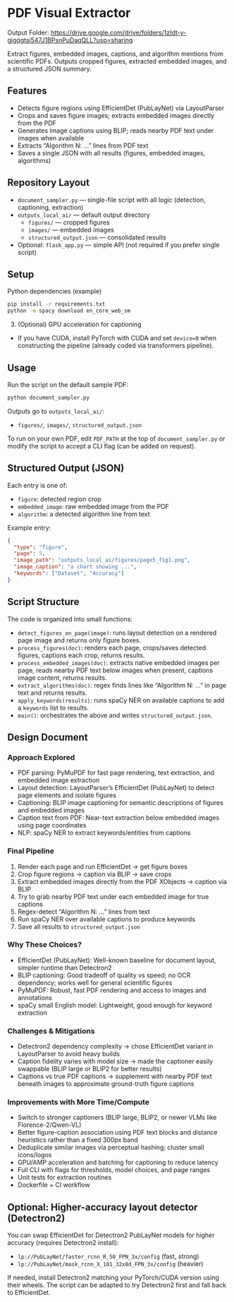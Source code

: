 # PDF Visual Extractor

Output Folder: https://drive.google.com/drive/folders/1zIdt-y-gjgqgtsi547J1BPsnPuDaqQLL?usp=sharing

Extract figures, embedded images, captions, and algorithm mentions from scientific PDFs. Outputs cropped figures, extracted embedded images, and a structured JSON summary.

## Features
- Detects figure regions using EfficientDet (PubLayNet) via LayoutParser
- Crops and saves figure images; extracts embedded images directly from the PDF
- Generates image captions using BLIP; reads nearby PDF text under images when available
- Extracts “Algorithm N: …” lines from PDF text
- Saves a single JSON with all results (figures, embedded images, algorithms)

## Repository Layout
- `document_sampler.py` — single-file script with all logic (detection, captioning, extraction)
- `outputs_local_ai/` — default output directory
  - `figures/` — cropped figures
  - `images/` — embedded images
  - `structured_output.json` — consolidated results
- Optional: `flask_app.py` — simple API (not required if you prefer single script)

## Setup

Python dependencies (example)
```bash
pip install -r requirements.txt
python -m spacy download en_core_web_sm
```

3) (Optional) GPU acceleration for captioning
- If you have CUDA, install PyTorch with CUDA and set `device=0` when constructing the pipeline (already coded via transformers pipeline).

## Usage
Run the script on the default sample PDF:
```bash
python document_sampler.py
```
Outputs go to `outputs_local_ai/`:
- `figures/`, `images/`, `structured_output.json`

To run on your own PDF, edit `PDF_PATH` at the top of `document_sampler.py` or modify the script to accept a CLI flag (can be added on request).

## Structured Output (JSON)
Each entry is one of:
- `figure`: detected region crop
- `embedded_image`: raw embedded image from the PDF
- `algorithm`: a detected algorithm line from text

Example entry:
```json
{
  "type": "figure",
  "page": 5,
  "image_path": "outputs_local_ai/figures/page5_fig1.png",
  "image_caption": "a chart showing ...",
  "keywords": ["Dataset", "Accuracy"]
}
```

## Script Structure
The code is organized into small functions:
- `detect_figures_on_page(image)`: runs layout detection on a rendered page image and returns only figure boxes.
- `process_figures(doc)`: renders each page, crops/saves detected figures, captions each crop, returns results.
- `process_embedded_images(doc)`: extracts native embedded images per page, reads nearby PDF text below images when present, captions image content, returns results.
- `extract_algorithms(doc)`: regex finds lines like “Algorithm N: …” in page text and returns results.
- `apply_keywords(results)`: runs spaCy NER on available captions to add a `keywords` list to results.
- `main()`: orchestrates the above and writes `structured_output.json`.

## Design Document
### Approach Explored
- PDF parsing: PyMuPDF for fast page rendering, text extraction, and embedded image extraction
- Layout detection: LayoutParser’s EfficientDet (PubLayNet) to detect page elements and isolate figures
- Captioning: BLIP image captioning for semantic descriptions of figures and embedded images
- Caption text from PDF: Near-text extraction below embedded images using page coordinates
- NLP: spaCy NER to extract keywords/entities from captions
  

### Final Pipeline
1. Render each page and run EfficientDet → get figure boxes
2. Crop figure regions → caption via BLIP → save crops
3. Extract embedded images directly from the PDF XObjects → caption via BLIP
4. Try to grab nearby PDF text under each embedded image for true captions
5. Regex-detect “Algorithm N: …” lines from text
6. Run spaCy NER over available captions to produce keywords
7. Save all results to `structured_output.json`

### Why These Choices?
- EfficientDet (PubLayNet): Well-known baseline for document layout, simpler runtime than Detectron2
- BLIP captioning: Good tradeoff of quality vs speed; no OCR dependency; works well for general scientific figures
- PyMuPDF: Robust, fast PDF rendering and access to images and annotations
- spaCy small English model: Lightweight, good enough for keyword extraction

### Challenges & Mitigations
- Detectron2 dependency complexity → chose EfficientDet variant in LayoutParser to avoid heavy builds
- Caption fidelity varies with model size → made the captioner easily swappable (BLIP large or BLIP2 for better results)
- Captions vs true PDF captions → supplement with nearby PDF text beneath images to approximate ground-truth figure captions
  

### Improvements with More Time/Compute
- Switch to stronger captioners (BLIP large, BLIP2, or newer VLMs like Florence-2/Qwen-VL)
- Better figure-caption association using PDF text blocks and distance heuristics rather than a fixed 300px band
- Deduplicate similar images via perceptual hashing; cluster small icons/logos
- GPU/AMP acceleration and batching for captioning to reduce latency
- Full CLI with flags for thresholds, model choices, and page ranges
- Unit tests for extraction routines
- Dockerfile + CI workflow

## Optional: Higher-accuracy layout detector (Detectron2)
You can swap EfficientDet for Detectron2 PubLayNet models for higher accuracy (requires Detectron2 install):
- `lp://PubLayNet/faster_rcnn_R_50_FPN_3x/config` (fast, strong)
- `lp://PubLayNet/mask_rcnn_X_101_32x8d_FPN_3x/config` (heavier)

If needed, install Detectron2 matching your PyTorch/CUDA version using their wheels. The script can be adapted to try Detectron2 first and fall back to EfficientDet.
